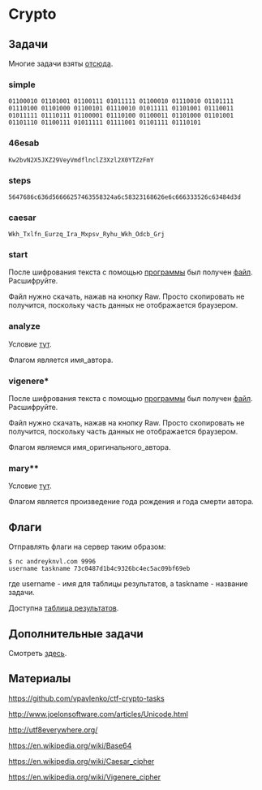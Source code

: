 Crypto
======

## Задачи

Многие задачи взяты [отсюда](https://github.com/vpavlenko/ctf-crypto-tasks).

### simple

```
01100010 01101001 01100111 01011111 01100010 01110010 01101111 01110100 01101000 01100101 01110010 01011111 01101001 01110011 01011111 01110111 01100001 01110100 01100011 01101000 01101001 01101110 01100111 01011111 01111001 01101111 01110101
```

### 46esab

```
Kw2bvN2X5JXZ29VeyVmdflnclZ3Xzl2X0YTZzFmY
```

### steps

```
5647686c636d56666257463558324a6c58323168626e6c666333526c63484d3d
```

### caesar

```
Wkh_Txlfn_Eurzq_Ira_Mxpsv_Ryhu_Wkh_Odcb_Grj
```

### start

После шифрования текста с помощью [программы](https://github.com/xairy/mipt-ctf/blob/master/03-crypto/tasks/start.py) был получен [файл](https://github.com/xairy/mipt-ctf/blob/master/03-crypto/tasks/start.dat). Расшифруйте.

Файл нужно скачать, нажав на кнопку Raw.
Просто скопировать не получится, поскольку часть данных не отображается браузером.

### analyze

Условие [тут](https://github.com/xairy/mipt-ctf/blob/master/03-crypto/tasks/analyze.txt).

Флагом является имя\_автора.

### vigenere\*

После шифрования текста с помощью [программы](https://github.com/xairy/mipt-ctf/blob/master/03-crypto/tasks/vigenere.py) был получен [файл](https://github.com/xairy/mipt-ctf/blob/master/03-crypto/tasks/vigenere.dat). Расшифруйте.

Файл нужно скачать, нажав на кнопку Raw.
Просто скопировать не получится, поскольку часть данных не отображается браузером.

Флагом являемся имя\_оригинального\_автора.

### mary\*\*

Условие [тут](https://github.com/xairy/mipt-ctf/blob/master/03-crypto/tasks/mary.txt).

Флагом является произведение года рождения и года смерти автора.


## Флаги

Отправлять флаги на сервер таким образом:
```
$ nc andreyknvl.com 9996
username taskname 73c0487d1b4c9326bc4ec5ac09bf69eb
```
где username - имя для таблицы результатов, а taskname - название задачи.

Доступна [таблица результатов](https://andreyknvl.com/mipt-ctf).


## Дополнительные задачи

Смотреть [здесь](https://github.com/vpavlenko/ctf-crypto-tasks).


## Материалы

https://github.com/vpavlenko/ctf-crypto-tasks

http://www.joelonsoftware.com/articles/Unicode.html

http://utf8everywhere.org/

https://en.wikipedia.org/wiki/Base64

https://en.wikipedia.org/wiki/Caesar_cipher

https://en.wikipedia.org/wiki/Vigenere_cipher
